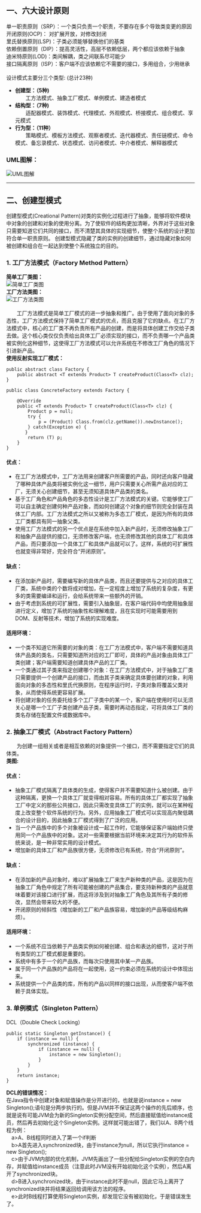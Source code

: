 ## 一、六大设计原则
单一职责原则（SRP）：一个类只负责一个职责，不要存在多个导致类变更的原因
<br/>
开闭原则(OCP)： 对扩展开放，对修改封闭
<br/>
里氏替换原则(LSP)：子类必须能够替换他们的基类
<br/>
依赖倒置原则（DIP）：提高灵活性，高层不依赖低层，两个都应该依赖于抽象
<br/>
迪米特原则(LOD)：类间解耦，类之间联系尽可能少
<br/>
接口隔离原则（ISP）：客户端不应该依赖它不需要的接口，多用组合，少用继承
<br/><br/>
设计模式主要分三个类型:  (总计23种)
* <b>创建型：（5种) </b><br/>
&emsp;&emsp;工方法模式、抽象工厂模式、单例模式、建造者模式
* <b>结构型：（7种) </b><br/>
&emsp;&emsp;适配器模式、装饰模式、代理模式、外观模式、桥接模式、组合模式、享元模式
* <b>行为型：（11种）</b><br/>
&emsp;&emsp;策略模式、模板方法模式、观察者模式、迭代器模式、责任链模式、命令模式、备忘录模式、状态模式、访问者模式、中介者模式、解释器模式

### UML图解：
<img src="./imgs/UML.png" alt="UML图解" align=center />

***

## 二、创建型模式
创建型模式(Creational Pattern)对类的实例化过程进行了抽象，能够将软件模块中对象的创建和对象的使用分离。为了使软件的结构更加清晰，外界对于这些对象只需要知道它们共同的接口，而不清楚其具体的实现细节，使整个系统的设计更加符合单一职责原则。
创建型模式隐藏了类的实例的创建细节，通过隐藏对象如何被创建和组合在一起达到使整个系统独立的目的。
<br/>
### 1. 工厂方法模式（Factory Method Pattern）
<b>简单工厂类图：</b><br/>
<img src="./imgs/SimpleFactory.jpg" alt="简单工厂类图" align=center /> <br/>
<b>工厂方法类图：</b><br/>
<img src="./imgs/FactoryMethod.png" alt="工厂方法类图" align=center /> <br/>
<br/>
&emsp;&emsp;工厂方法模式是简单工厂模式的进一步抽象和推广。由于使用了面向对象的多态性，工厂方法模式保持了简单工厂模式的优点，而且克服了它的缺点。在工厂方法模式中，核心的工厂类不再负责所有产品的创建，而是将具体创建工作交给子类去做。这个核心类仅仅负责给出具体工厂必须实现的接口，而不负责哪一个产品类被实例化这种细节，这使得工厂方法模式可以允许系统在不修改工厂角色的情况下引进新产品。
<br/>
<b>使用反射实现工厂模式：</b>
```
public abstract class Factory {
    public abstract <T extends Product> T createProduct(Class<T> clz);
}

public class ConcreteFactory extends Factory {

    @Override
    public <T extends Product> T createProduct(Class<T> clz) {
        Product p = null;
        try {
            p = (Product) Class.from(clz.getName()).newInstance();
        } catch(Exception e) {
       }
        return (T) p;
    }
}
```
#### 优点：
* 在工厂方法模式中，工厂方法用来创建客户所需要的产品，同时还向客户隐藏了哪种具体产品类将被实例化这一细节，用户只需要关心所需产品对应的工厂，无须关心创建细节，甚至无须知道具体产品类的类名。
* 基于工厂角色和产品角色的多态性设计是工厂方法模式的关键。它能够使工厂可以自主确定创建何种产品对象，而如何创建这个对象的细节则完全封装在具体工厂内部。工厂方法模式之所以又被称为多态工厂模式，是因为所有的具体工厂类都具有同一抽象父类。
* 使用工厂方法模式的另一个优点是在系统中加入新产品时，无须修改抽象工厂和抽象产品提供的接口，无须修改客户端，也无须修改其他的具体工厂和具体产品，而只要添加一个具体工厂和具体产品就可以了。这样，系统的可扩展性也就变得非常好，完全符合“开闭原则”。
#### 缺点：
* 在添加新产品时，需要编写新的具体产品类，而且还要提供与之对应的具体工厂类，系统中类的个数将成对增加，在一定程度上增加了系统的复杂度，有更多的类需要编译和运行，会给系统带来一些额外的开销。
* 由于考虑到系统的可扩展性，需要引入抽象层，在客户端代码中均使用抽象层进行定义，增加了系统的抽象性和理解难度，且在实现时可能需要用到DOM、反射等技术，增加了系统的实现难度。
#### 适用环境：
* 一个类不知道它所需要的对象的类：在工厂方法模式中，客户端不需要知道具体产品类的类名，只需要知道所对应的工厂即可，具体的产品对象由具体工厂类创建；客户端需要知道创建具体产品的工厂类。
* 一个类通过其子类来指定创建哪个对象：在工厂方法模式中，对于抽象工厂类只需要提供一个创建产品的接口，而由其子类来确定具体要创建的对象，利用面向对象的多态性和里氏代换原则，在程序运行时，子类对象将覆盖父类对象，从而使得系统更容易扩展。
* 将创建对象的任务委托给多个工厂子类中的某一个，客户端在使用时可以无须关心是哪一个工厂子类创建产品子类，需要时再动态指定，可将具体工厂类的类名存储在配置文件或数据库中。

### 2. 抽象工厂模式（Abstract Factory Pattern）
&emsp;&emsp;为创建一组相关或者是相互依赖的对象提供一个接口，而不需要指定它们的具体类。<br/>
<b>类图:</b>
<br/>
<img src="./imgs/AbstractFactory.jpg" alt="" align=center />
#### 优点：
* 抽象工厂模式隔离了具体类的生成，使得客户并不需要知道什么被创建。由于这种隔离，更换一个具体工厂就变得相对容易。所有的具体工厂都实现了抽象工厂中定义的那些公共接口，因此只需改变具体工厂的实例，就可以在某种程度上改变整个软件系统的行为。另外，应用抽象工厂模式可以实现高内聚低耦合的设计目的，因此抽象工厂模式得到了广泛的应用。
* 当一个产品族中的多个对象被设计成一起工作时，它能够保证客户端始终只使用同一个产品族中的对象。这对一些需要根据当前环境来决定其行为的软件系统来说，是一种非常实用的设计模式。
* 增加新的具体工厂和产品族很方便，无须修改已有系统，符合“开闭原则”。
#### 缺点：
* 在添加新的产品对象时，难以扩展抽象工厂来生产新种类的产品，这是因为在抽象工厂角色中规定了所有可能被创建的产品集合，要支持新种类的产品就意味着要对该接口进行扩展，而这将涉及到对抽象工厂角色及其所有子类的修改，显然会带来较大的不便。
* 开闭原则的倾斜性（增加新的工厂和产品族容易，增加新的产品等级结构麻烦）。
#### 适用环境：
* 一个系统不应当依赖于产品类实例如何被创建、组合和表达的细节，这对于所有类型的工厂模式都是重要的。
* 系统中有多于一个的产品族，而每次只使用其中某一产品族。
* 属于同一个产品族的产品将在一起使用，这一约束必须在系统的设计中体现出来。
* 系统提供一个产品类的库，所有的产品以同样的接口出现，从而使客户端不依赖于具体实现。
### 3. 单例模式（Singleton Pattern）
DCL（Double Check Locking）<br/>
```
public static Singleton getInstance() {  
    if (instance == null) {  
        synchronized (instance) {  
            if (instance == null) {  
                instance = new Singleton();  
            }  
        }  
    }  
    return instance;  
}
```
<b>DCL的错误情况：</b><br/>
在Java指令中创建对象和赋值操作是分开进行的，也就是说instance = new Singleton();语句是分两步执行的。但是JVM并不保证这两个操作的先后顺序，也就是说有可能JVM会为新的Singleton实例分配空间，然后直接赋值给instance成员，然后再去初始化这个Singleton实例。这样就可能出错了，我们以A、B两个线程为例：
</br>&emsp;a>A、B线程同时进入了第一个if判断
</br>&emsp;b>A首先进入synchronized块，由于instance为null，所以它执行instance = new Singleton();
</br>&emsp;c>由于JVM内部的优化机制，JVM先画出了一些分配给Singleton实例的空白内存，并赋值给instance成员（注意此时JVM没有开始初始化这个实例），然后A离开了synchronized块。
</br>&emsp;d>B进入synchronized块，由于instance此时不是null，因此它马上离开了synchronized块并将结果返回给调用该方法的程序。
</br>&emsp;e>此时B线程打算使用Singleton实例，却发现它没有被初始化，于是错误发生了。







